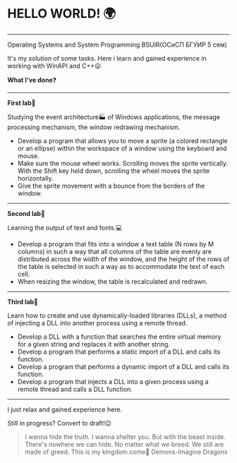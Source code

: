 # HELLO WORLD! :earth_africa:
**********
Operating Systems and System Programming BSUIR(ОСиСП БГУИР 5 сем)

It's my *solution* of some tasks. Here i learn and gained experience in working with WinAPI and C++:stuck_out_tongue:

**What I've done**:question:
**********
**First lab**:hamster:

Studying the event architecture:factory: of Windows applications, the message processing mechanism, the window redrawing mechanism.

- Develop a program that allows you to move a sprite (a colored rectangle or an ellipse) within the workspace of a window using the keyboard and mouse.
- Make sure the mouse wheel works. Scrolling moves the sprite vertically. With the Shift key held down, scrolling the wheel moves the sprite horizontally.
- Give the sprite movement with a bounce from the borders of the window.
**********
**Second lab**:whale2:

Learning the output of text and fonts.:computer:

- Develop a program that fits into a window a text table (N rows by M columns) in such a way that all columns of the table are evenly
are distributed across the width of the window, and the height of the rows of the table is selected in such a way as to accommodate the text of each cell.
- When resizing the window, the table is recalculated and redrawn.
**********
**Third lab**:dog:

Learn how to create and use dynamically-loaded libraries (DLLs), a method of injecting a DLL into another process using a remote thread.

- Develop a DLL with a function that searches the entire virtual memory for a given string and replaces it with another string.
- Develop a program that performs a static import of a DLL and calls its function.
- Develop a program that performs a dynamic import of a DLL and calls its function.
- Develop a program that injects a DLL into a given process using a remote thread and calls a DLL function.
**********
I just relax and gained experience here.

Still in progress? Convert to draft!:wink:

>I wanna hide the truth. I wanna shelter you. But with the beast inside. There's nowhere we can hide. No matter what we breed. We still are made of greed. This is my kingdom come:microphone: Demons-Imagine Dragons
